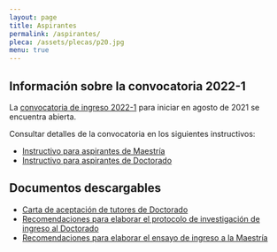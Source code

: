 ```yaml
---
layout: page
title: Aspirantes
permalink: /aspirantes/
pleca: /assets/plecas/p20.jpg
menu: true
---
```


## Información sobre la convocatoria 2022-1

La [convocatoria de ingreso 2022-1](/assets/docs/convocatoria_ingreso_2022-1.pdf) para iniciar en agosto de 2021 se encuentra abierta.

Consultar detalles de la convocatoria en los siguientes instructivos:

 - [Instructivo para aspirantes de Maestría](/assets/docs/instructivo-maestria.pdf)
 - [Instructivo para aspirantes de Doctorado](/assets/docs/instructivo-doctorado.pdf)


## Documentos descargables

 - [Carta de aceptación de tutores de Doctorado](/assets/formatos/aspirantes/formato_carta_aceptacion_tutor_doctorado.doc)
 - [Recomendaciones para elaborar el protocolo de investigación de ingreso al Doctorado](/assets/docs/recomendaciones_aspirantes_doctorado.pdf)
 - [Recomendaciones para elaborar el ensayo de ingreso a la Maestría](/assets/docs/recomendaciones_aspirantes_maestria.pdf)
